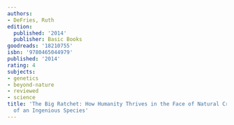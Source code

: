 ```yaml
---
authors:
- DeFries, Ruth
edition:
  published: '2014'
  publisher: Basic Books
goodreads: '18210755'
isbn: '9780465044979'
published: '2014'
rating: 4
subjects:
- genetics
- beyond-nature
- reviewed
- science
title: 'The Big Ratchet: How Humanity Thrives in the Face of Natural Crisis: A Biography
  of an Ingenious Species'
---
```



